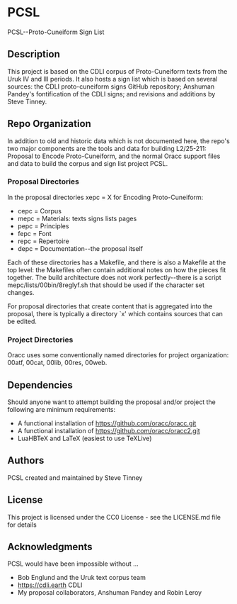 # PCSL

PCSL--Proto-Cuneiform Sign List

## Description

This project is based on the CDLI corpus of Proto-Cuneiform texts from
the Uruk IV and III periods. It also hosts a sign list which is based
on several sources: the CDLI proto-cuneiform signs GitHub repository;
Anshuman Pandey's fontification of the CDLI signs; and
revisions and additions by Steve Tinney.

## Repo Organization

In addition to old and historic data which is not documented here, the
repo's two major components are the tools and data for building
L2/25-211: Proposal to Encode Proto-Cuneiform, and the normal Oracc
support files and data to build the corpus and sign list project PCSL.

### Proposal Directories

In the proposal directories xepc = X for Encoding Proto-Cuneiform:

* cepc = Corpus
* mepc = Materials: texts signs lists pages
* pepc = Principles
* fepc = Font
* repc = Repertoire
* depc = Documentation--the proposal itself

Each of these directories has a Makefile, and there is also a Makefile
at the top level: the Makefiles often contain additional notes on how
the pieces fit together.  The build architecture does not work
perfectly--there is a script mepc/lists/00bin/8reglyf.sh that should
be used if the character set changes.

For proposal directories that create content that is aggregated into
the proposal, there is typically a directory `x' which contains
sources that can be edited.

### Project Directories

Oracc uses some conventionally named directories for project
organization: 00atf, 00cat, 00lib, 00res, 00web.

## Dependencies

Should anyone want to attempt building the proposal and/or project the
following are minimum requirements:

* A functional installation of https://github.com/oracc/oracc.git
* A functional installation of https://github.com/oracc/oracc2.git
* LuaHBTeX and LaTeX (easiest to use TeXLive)

## Authors

PCSL created and maintained by Steve Tinney

## License

This project is licensed under the CC0 License - see the LICENSE.md file for details

## Acknowledgments

PCSL would have been impossible without ...

* Bob Englund and the Uruk text corpus team
* https://cdli.earth CDLI
* My proposal collaborators, Anshuman Pandey and Robin Leroy

